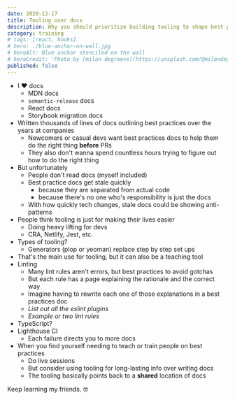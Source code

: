 ```yaml
---
date: 2020-12-17
title: Tooling over docs
description: Why you should prioritize building tooling to shape best practices instead of writing docs
category: training
# tags: [react, hooks]
# hero: ./blue-anchor-on-wall.jpg
# heroAlt: Blue anchor stenciled on the wall
# heroCredit: 'Photo by [milan degraeve](https://unsplash.com/@milandegraeve)'
published: false
---
```


- I ❤️ docs
  - MDN docs
  - `semantic-release` docs
  - React docs
  - Storybook migration docs
- Written thousands of lines of docs outlining best practices over the years at companies
  - Newcomers or casual devs want best practices docs to help them do the right thing **before** PRs
  - They also don't wanna spend countless hours trying to figure out how to do the right thing
- But unfortunately
  - People don't read docs (myself included)
  - Best practice docs get stale quickly
    - because they are separated from actual code
    - because there's no one who's responsibility is just the docs
  - With how quickly tech changes, stale docs could be showing anti-patterns
- People think tooling is just for making their lives easier
  - Doing heavy lifting for devs
  - CRA, Netlify, Jest, etc.
- Types of tooling?
  - Generators (plop or yeoman) replace step by step set ups
- That's the main use for tooling, but it can also be a teaching tool
- Linting
  - Many lint rules aren't errors, but best practices to avoid gotchas
  - But each rule has a page explaining the rationale and the correct way
  - Imagine having to rewrite each one of those explanations in a best practices doc
  - _List out all the eslint plugins_
  - _Example or two lint rules_
- TypeScript?
- Lighthouse CI
  - Each failure directs you to more docs
- When you find yourself needing to teach or train people on best practices
  - Do live sessions
  - But consider using tooling for long-lasting info over writing docs
  - The tooling basically points back to a **shared** location of docs

Keep learning my friends. 🤓
